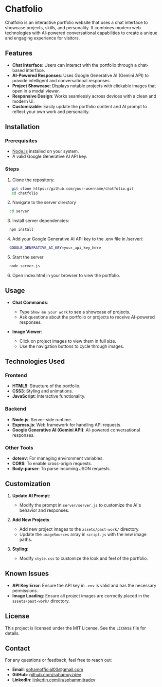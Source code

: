 # Chatfolio

Chatfolio is an interactive portfolio website that uses a chat interface to showcase projects, skills, and personality. It combines modern web technologies with AI-powered conversational capabilities to create a unique and engaging experience for visitors.

## Features

- **Chat Interface**: Users can interact with the portfolio through a chat-based interface.
- **AI-Powered Responses**: Uses Google Generative AI (Gemini API) to provide intelligent and conversational responses.
- **Project Showcase**: Displays notable projects with clickable images that open in a modal viewer.
- **Responsive Design**: Works seamlessly across devices with a clean and modern UI.
- **Customizable**: Easily update the portfolio content and AI prompt to reflect your own work and personality.

## Installation

### Prerequisites

- [Node.js](https://nodejs.org/) installed on your system.
- A valid Google Generative AI API key.

### Steps

1. Clone the repository:
```bash
   git clone https://github.com/your-username/chatfolio.git
   cd chatfolio
```
2. Navigate to the server directory
```bash
  cd server
```
3. Install server dependencies:
```bash
  npm install
```
4. Add your Google Generative AI API key to the .env file in /server/:
```bash
  GOOGLE_GENERATIVE_AI_KEY=your_api_key_here
```
5. Start the server
```bash
  node server.js
```
6. Open index.html in your browser to view the portfolio.

## Usage

- **Chat Commands**:
  - Type `Show me your work` to see a showcase of projects.
  - Ask questions about the portfolio or projects to receive AI-powered responses.

- **Image Viewer**:
  - Click on project images to view them in full size.
  - Use the navigation buttons to cycle through images.

## Technologies Used

### Frontend
- **HTML5**: Structure of the portfolio.
- **CSS3**: Styling and animations.
- **JavaScript**: Interactive functionality.

### Backend
- **Node.js**: Server-side runtime.
- **Express.js**: Web framework for handling API requests.
- **Google Generative AI (Gemini API)**: AI-powered conversational responses.

### Other Tools
- **dotenv**: For managing environment variables.
- **CORS**: To enable cross-origin requests.
- **Body-parser**: To parse incoming JSON requests.

## Customization

1. **Update AI Prompt**:
   - Modify the prompt in `server/server.js` to customize the AI's behavior and responses.

2. **Add New Projects**:
   - Add new project images to the `assets/past-work/` directory.
   - Update the `imageSources` array in `script.js` with the new image paths.

3. **Styling**:
   - Modify `style.css` to customize the look and feel of the portfolio.

## Known Issues

- **API Key Error**: Ensure the API key in `.env` is valid and has the necessary permissions.
- **Image Loading**: Ensure all project images are correctly placed in the `assets/past-work/` directory.

## License

This project is licensed under the MIT License. See the `LICENSE` file for details.

## Contact

For any questions or feedback, feel free to reach out:

- **Email**: sohamofficial00@gmail.com
- **GitHub**: [github.com/sohamxyzdev](https://github.com/sohamxyzdev)
- **LinkedIn**: [linkedin.com/in/sohammitradev](https://linkedin.com/in/sohammitradev)
